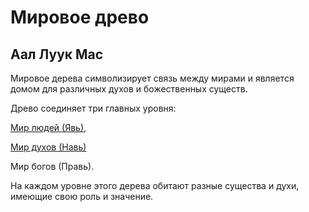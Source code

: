 
# Мировое древо 

## Аал Луук Мас

Мировое дерева символизирует связь между мирами и является домом для различных духов и божественных существ.

Древо соединяет три главных уровня:

[Мир людей (Явь)](https://docs.google.com/document/d/1UEyL7EpgG9vABMZdTSbcGZ6QWSixEjswha29U81HZ-o/edit?tab=t.964qg41kfxl),

[Мир духов (Навь)](https://docs.google.com/document/d/1UEyL7EpgG9vABMZdTSbcGZ6QWSixEjswha29U81HZ-o/edit?tab=t.sjudq2sibcbq)

Мир богов (Правь).

На каждом уровне этого дерева обитают разные существа и духи, имеющие свою роль и значение.

